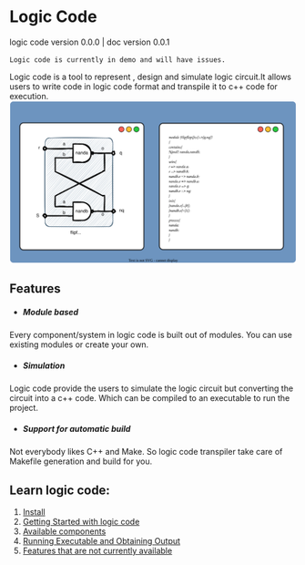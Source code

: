 # Logic Code 
logic code version 0.0.0 | doc version 0.0.1
```
Logic code is currently in demo and will have issues.  
```


Logic code is a tool to represent , design and simulate logic circuit.It allows users to write code in logic code format and transpile it to c++ code for execution.
![sample flipflop code image ](./static/logic%20code%20cvr.svg)

## Features
* ##### Module based  
Every component/system in logic code is built out of modules. You can use existing modules or create your own.  

* ##### Simulation  
Logic code provide the users to simulate the logic circuit but converting the circuit into a c++ code. Which can be compiled to an executable to run the project.

* #####  Support for automatic build  
Not everybody likes C++ and Make. So logic code transpiler take care of Makefile generation and build for you.




## Learn logic code:
1. [Install](/install/)
2. [Getting Started with logic code](/gettingStarted/)
3. [Available components](/stdcomp/)
4. [Running Executable and Obtaining Output](/runningExe/)
5. [Features that are not currently available](/unsupported/)